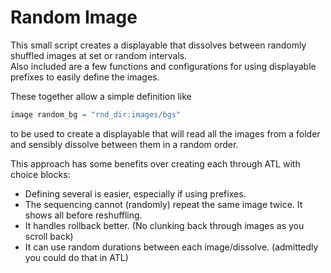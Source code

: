 # Random Image

This small script creates a displayable that dissolves between randomly shuffled images at set or random intervals.  
Also included are a few functions and configurations for using displayable prefixes to easily define the images.

These together allow a simple definition like
```py
image random_bg = "rnd_dir:images/bgs"
```
to be used to create a displayable that will read all the images from a folder and sensibly dissolve between them in a random order.

This approach has some benefits over creating each through ATL with choice blocks:
* Defining several is easier, especially if using prefixes.
* The sequencing cannot (randomly) repeat the same image twice. It shows all before reshuffling.
* It handles rollback better. (No clunking back through images as you scroll back)
* It can use random durations between each image/dissolve. (admittedly you could do that in ATL)




